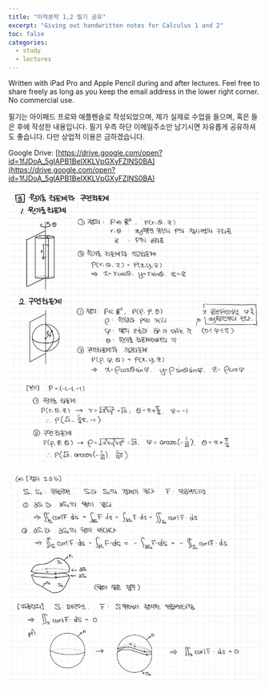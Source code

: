 ```yaml
---
title: "미적분학 1,2 필기 공유"
excerpt: "Giving out handwritten notes for Calculus 1 and 2"
toc: false
categories:
  - study
  - lectures
---
```


Written with iPad Pro and Apple Pencil during and after lectures.
Feel free to share freely as long as you keep the email address in the lower right corner.
No commercial use.

필기는 아이패드 프로와 애플펜슬로 작성되었으며, 제가 실제로 수업을 들으며, 혹은 들은 후에 작성한 내용입니다. 필기 우측 하단 이메일주소만 남기시면 자유롭게 공유하셔도 좋습니다. 다만 상업적 이용은 금하겠습니다.

Google Drive: [https://drive.google.com/open?id=1fJDoA_5gIAPB1BeIXKLVpGXyFZlNS0BA](https://drive.google.com/open?id=1fJDoA_5gIAPB1BeIXKLVpGXyFZlNS0BA)

![example page 1](/assets/images/posts/2018-04-01-Calculus1.png)

![example page 2](/assets/images/posts/2018-04-01-Calculus2.png)
